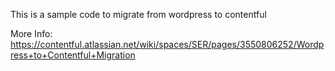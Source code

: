 This is a sample code to migrate from wordpress to contentful

More Info: https://contentful.atlassian.net/wiki/spaces/SER/pages/3550806252/Wordpress+to+Contentful+Migration